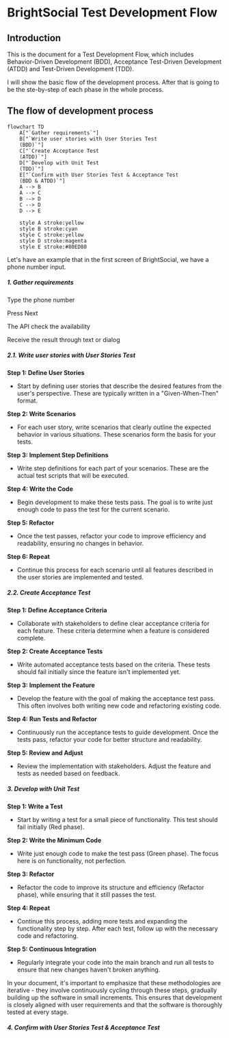 # BrightSocial Test Development Flow

## Introduction
This is the document for a Test Development Flow, which includes Behavior-Driven Development (BDD), Acceptance Test-Driven Development (ATDD) and Test-Driven Development (TDD).

I will show the basic flow of the development process. After that is going to be the ste-by-step of each phase in the whole process.

## The flow of development process


```mermaid
flowchart TD
    A["`Gather requirements`"]
    B["`Write user stories with User Stories Test
    (BDD)`"]
    C["`Create Acceptance Test
    (ATDD)`"]
    D["`Develop with Unit Test
    (TDD)`"]
    E["`Confirm with User Stories Test & Acceptance Test
    (BDD & ATDD)`"]
    A --> B
    A --> C
    B --> D    
    C --> D
    D --> E

    style A stroke:yellow
    style B stroke:cyan
    style C stroke:yellow
    style D stroke:magenta
    style E stroke:#80ED80
```

Let's have an example that in the first screen of BrightSocial, we have a phone number input.


##### 1. Gather requirements

<procedure title="User Step" id="user-step">
    <step>
        <p>Type the phone number</p>
    </step>
    <step>
        <p>Press <shortcut>Next</shortcut></p>
    </step>
    <step>
        <p>The API check the availability</p>
    </step>
    <step>
        <p>Receive the result through text or dialog</p>
    </step>
</procedure>

##### 2.1. Write user stories with User Stories Test

**Step 1: Define User Stories**

- Start by defining user stories that describe the desired features from the user's perspective. These are typically written in a "Given-When-Then" format.

**Step 2: Write Scenarios**

- For each user story, write scenarios that clearly outline the expected behavior in various situations. These scenarios form the basis for your tests.

**Step 3: Implement Step Definitions**

- Write step definitions for each part of your scenarios. These are the actual test scripts that will be executed.

**Step 4: Write the Code**

- Begin development to make these tests pass. The goal is to write just enough code to pass the test for the current scenario.

**Step 5: Refactor**

- Once the test passes, refactor your code to improve efficiency and readability, ensuring no changes in behavior.

**Step 6: Repeat**

- Continue this process for each scenario until all features described in the user stories are implemented and tested.

##### 2.2. Create Acceptance Test


**Step 1: Define Acceptance Criteria**

- Collaborate with stakeholders to define clear acceptance criteria for each feature. These criteria determine when a feature is considered complete.

**Step 2: Create Acceptance Tests**

- Write automated acceptance tests based on the criteria. These tests should fail initially since the feature isn't implemented yet.

**Step 3: Implement the Feature**

- Develop the feature with the goal of making the acceptance test pass. This often involves both writing new code and refactoring existing code.

**Step 4: Run Tests and Refactor**

- Continuously run the acceptance tests to guide development. Once the tests pass, refactor your code for better structure and readability.

**Step 5: Review and Adjust**

- Review the implementation with stakeholders. Adjust the feature and tests as needed based on feedback.

##### 3. Develop with Unit Test


**Step 1: Write a Test**

- Start by writing a test for a small piece of functionality. This test should fail initially (Red phase).

**Step 2: Write the Minimum Code**

- Write just enough code to make the test pass (Green phase). The focus here is on functionality, not perfection.

**Step 3: Refactor**

- Refactor the code to improve its structure and efficiency (Refactor phase), while ensuring that it still passes the test.

**Step 4: Repeat**

- Continue this process, adding more tests and expanding the functionality step by step. After each test, follow up with the necessary code and refactoring.

**Step 5: Continuous Integration**

- Regularly integrate your code into the main branch and run all tests to ensure that new changes haven't broken anything.

In your document, it's important to emphasize that these methodologies are iterative - they involve continuously cycling through these steps, gradually building up the software in small increments. This ensures that development is closely aligned with user requirements and that the software is thoroughly tested at every stage.

##### 4. Confirm with User Stories Test & Acceptance Test



